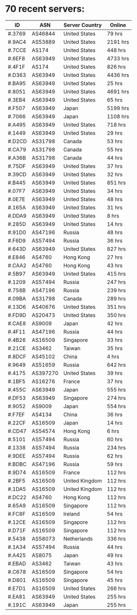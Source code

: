 # 70 recent servers:

| ID | ASN | Server Country | Online |
| ------ | ------ | ------ | ------ |
| #.3769 | AS46844 | United States | 79 hrs |
| #.9AC4 | AS53889 | United States | 2191 hrs |
| #.7CCE | AS174 | United States | 448 hrs |
| #.6EF8 | AS63949 | United States | 4733 hrs |
| #.4F1F | AS174 | United States | 826 hrs |
| #.D363 | AS63949 | United States | 4436 hrs |
| #.BA95 | AS63949 | United States | 25 hrs |
| #.8051 | AS63949 | United States | 4691 hrs |
| #.3EB4 | AS63949 | United States | 65 hrs |
| #.F507 | AS63949 | Japan | 5199 hrs |
| #.7066 | AS63949 | Japan | 1108 hrs |
| #.A495 | AS63949 | United States | 718 hrs |
| #.1449 | AS63949 | United States | 29 hrs |
| #.D2CD | AS31798 | Canada | 53 hrs |
| #.CA79 | AS31798 | Canada | 55 hrs |
| #.A36B | AS31798 | Canada | 44 hrs |
| #.75DF | AS63949 | United States | 37 hrs |
| #.39CD | AS63949 | United States | 32 hrs |
| #.B445 | AS63949 | United States | 851 hrs |
| #.07F7 | AS63949 | United States | 34 hrs |
| #.0E7E | AS63949 | United States | 48 hrs |
| #.165A | AS63949 | United States | 31 hrs |
| #.DDA9 | AS63949 | United States | 8 hrs |
| #.285D | AS63949 | United States | 14 hrs |
| #.91D0 | AS47196 | Russia | 48 hrs |
| #.F6D9 | AS57494 | Russia | 36 hrs |
| #.643D | AS63949 | United States | 827 hrs |
| #.E846 | AS4760 | Hong Kong | 27 hrs |
| #.CAA2 | AS4760 | Hong Kong | 43 hrs |
| #.5B97 | AS63949 | United States | 415 hrs |
| #.1209 | AS57494 | Russia | 247 hrs |
| #.758B | AS47196 | Russia | 239 hrs |
| #.09BA | AS31798 | Canada | 289 hrs |
| #.13D6 | AS40676 | United States | 351 hrs |
| #.FD9D | AS20473 | United States | 350 hrs |
| #.CAE8 | AS9009 | Japan | 42 hrs |
| #.4F11 | AS47196 | Russia | 44 hrs |
| #.4B26 | AS16509 | Singapore | 33 hrs |
| #.21CE | AS3462 | Taiwan | 35 hrs |
| #.8DCF | AS45102 | China | 4 hrs |
| #.9649 | AS51659 | Russia | 642 hrs |
| #.4175 | AS397270 | United States | 39 hrs |
| #.1BF5 | AS16276 | France | 37 hrs |
| #.455C | AS63949 | Japan | 555 hrs |
| #.DF53 | AS63949 | Singapore | 274 hrs |
| #.9052 | AS9009 | Japan | 554 hrs |
| #.F7EF | AS4134 | China | 36 hrs |
| #.22CF | AS16509 | Japan | 14 hrs |
| #.CD47 | AS54574 | Hong Kong | 6 hrs |
| #.5101 | AS57494 | Russia | 60 hrs |
| #.1338 | AS57494 | Russia | 234 hrs |
| #.9DEE | AS57494 | Russia | 62 hrs |
| #.BDBC | AS47196 | Russia | 59 hrs |
| #.9D74 | AS16509 | France | 112 hrs |
| #.2BF5 | AS16509 | United Kingdom | 112 hrs |
| #.1DA5 | AS16509 | United Kingdom | 112 hrs |
| #.DC22 | AS4760 | Hong Kong | 112 hrs |
| #.65A9 | AS16509 | Singapore | 112 hrs |
| #.FC8F | AS16509 | Ireland | 54 hrs |
| #.12CE | AS16509 | Singapore | 112 hrs |
| #.D71F | AS16509 | Singapore | 112 hrs |
| #.5438 | AS58073 | Netherlands | 336 hrs |
| #.1A34 | AS57494 | Russia | 44 hrs |
| #.A425 | AS8075 | Japan | 49 hrs |
| #.EBAD | AS3462 | Taiwan | 43 hrs |
| #.C678 | AS16509 | Singapore | 54 hrs |
| #.D801 | AS16509 | Singapore | 45 hrs |
| #.E7D1 | AS16509 | United States | 266 hrs |
| #.EA81 | AS63949 | United States | 255 hrs |
| #.191C | AS63949 | Japan | 255 hrs |

